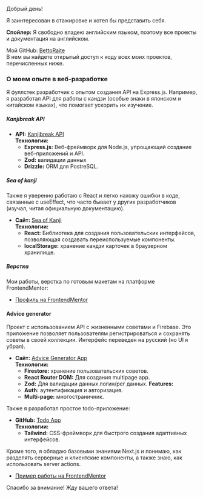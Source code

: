 Добрый день!

Я заинтересован в стажировке и хотел бы представить себя.

**Спойлер:** Я свободно владею английским языком, поэтому все проекты и документация на английском.

Мой GitHub: [BettoRaite](https://github.com/BettoRaite)  
В нем вы найдете открытый доступ к коду всех моих проектов, перечисленных ниже.

### О моем опыте в веб-разработке

Я фуллстек разработчик с опытом создания API на Express.js. Например, я разработал API для работы с кандзи (особые знаки в японском и китайском языках), что помогает ускорить их изучение.
##### Kanjibreak API
- **API:** [Kanjibreak API](https://rapidapi.com/BettoRaite/api/kanjibreakapi)  
  **Технологии:** 
  - **Express.js:** Веб-фреймворк для Node.js, упрощающий создание веб-приложений и API.
  - **Zod:** валидации данных
  - **Drizzle:** ORM для PostreSQL.
##### Sea of kanji
Также я уверенно работаю с React и легко нахожу ошибки в коде, связанные с useEffect, что часто бывает у других разработчиков (изучал, читая официальную документацию).
- **Сайт:** [Sea of Kanji](https://sea-of-kanji.vercel.app/)  
  **Технологии:** 
  - **React:** Библиотека для создания пользовательских интерфейсов, позволяющая создавать переиспользуемые компоненты.
  - **localStorage:** хранение кандзи карточек в браузерном хранилище.
##### Верстка
Мои работы, верстка по готовым макетам на платформе FrontendMentor:
- [Профиль на FrontendMentor](https://www.frontendmentor.io/profile/BettoRaite)

#### Advice generator

Проект с использованием API с жизненными советами и Firebase. Это приложение позволяет пользователям регистрироваться и сохранять советы в своей коллекции. Интерфейс переведен на русский (но UI я убрал).
- **Сайт:** [Advice Generator App](https://advice-generator-app-iota-ten.vercel.app/)  
  **Технологии:** 
  - **Firestore:** хранение пользовательских советов.
  - **React Router DOM:** Для создания multipage app.
  - **Zod:** Для валидации данных логин/рег данных.
   **Features:** 
  - **Auth:** аутентификация и авторизация.
  - **Multi-page:** многостраничник.

Также я разработал простое todo-приложение:
- **GitHub:** [Todo App](https://github.com/BettoRaite/todoapp)  
  **Технологии:** 
  - **Tailwind:** CSS-фреймворк для быстрого создания адаптивных интерфейсов.

Кроме того, я обладаю базовыми знаниями Next.js и понимаю, как разделять серверные и клиентские компоненты, а также знаю, как использовать server actions.
- [Пример работы на FrontendMentor](https://www.frontendmentor.io/solutions/worker-news-landing-page-iowwiHZLBQ)

Спасибо за внимание! Жду вашего ответа!
